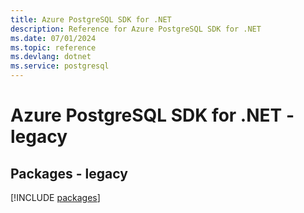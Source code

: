 ```yaml
---
title: Azure PostgreSQL SDK for .NET
description: Reference for Azure PostgreSQL SDK for .NET
ms.date: 07/01/2024
ms.topic: reference
ms.devlang: dotnet
ms.service: postgresql
---
```

# Azure PostgreSQL SDK for .NET - legacy
## Packages - legacy
[!INCLUDE [packages](postgresql-index.md)]